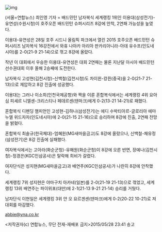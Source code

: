 ![img](http://img.yonhapnews.co.kr/photo/yna/YH/2015/05/15/PYH2015051500620034000_P2.jpg)

(서울=연합뉴스) 최인영 기자 = 배드민턴 남자복식 세계랭킹 1위인 이용대(삼성전기)-유연성(수원시청)이 호주오픈 배드민턴 슈퍼시리즈 8강에 안착, 2연패 가능성을 높였다.

이용대-유연성은 28일 호주 시드니 올림픽 파크에서 열린 2015 호주오픈 배드민턴 슈퍼시리즈 남자복식 16강전에서 와휴 나야카 아리아 판카리아니라-아데 유수프(인도네시아)를 2-0(21-9 21-14)으로 꺾고 8강에 올랐다.

작년 이 대회에서 우승한 이용대-유연성은 대회 2연패는 물론 지난달 아시아 배드민턴 선수권대회 이후 올해 2승째에 도전한다.

 
남자복식 고성현(김천시청)-신백철(김천시청)도 차이윈-캉쥔(중국)을 2-0(21-7 21-13)으로 제압하고 8강 진출에 성공했다.

이용대는 그러나 이소희(인천국제공항)와 짝을 이룬 혼합복식에서는 세계랭킹 4위 요아심 피셰르 니엘센-크리스티나 페데르센(덴마크)에게 0-2(13-21 14-21)로 패했다.

혼합복식 디펜딩 챔피언인 고성현-김하나(삼성전기)는 에디 수박티아르-글로리아 에마누엘 위드자자(인도네시아)에 2-0(21-15 21-16)으로 승리하며 8강에 진출, 2연패 전망을 밝혔다. 

혼합복식 최솔규(한국체대)-엄혜원(MG새마을금고)도 8강에 올랐으나, 신백철-채유정(삼성전기)은 8강 진출에 실패했다. 

여자복식에서는 고아라(화순군청)-유해원(화순군청)이 8강에 오른 반면, 장예나(김천시청)-정경은(KGC인삼공사)은 탈락해 희비가 갈렸다.

여자단식은 성지현(MG새마을금고)과 배연주(KGC인삼공사)가 나란히 8강에 안착했다.

세계랭킹 7위 성지현은 야마구치 아카네(일본)를 2-0(21-19 21-13)으로 꺾었고, 세계랭킹 13위 배연주는 파이위포(대만)에 2-1(21-13 9-21 21-14) 승리를 거뒀다.

남자단식 이현일은 세계랭킹 3위 얀 오 요르겐센(덴마크)에게 0-2(20-22 10-21)로 져 대회를 마감했다. 

abbie@yna.co.kr 

<저작권자(c) 연합뉴스, 무단 전재-재배포 금지>2015/05/28 23:41 송고
